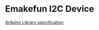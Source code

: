 # Emakefun I2C Device

[Arduino Library specification](https://arduino.github.io/arduino-cli/0.36/library-specification/)
